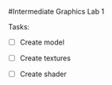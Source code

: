 #Intermediate Graphics Lab 1

 Tasks:
- [ ] Create model
- [ ] Create textures
- [ ] Create shader
 
